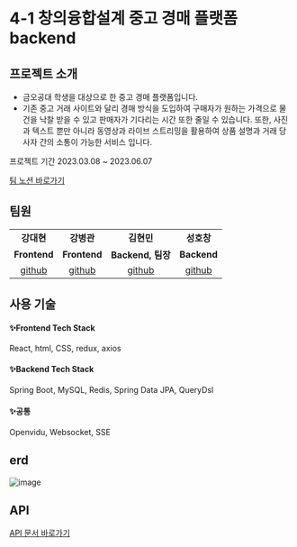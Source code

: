 # 4-1 창의융합설계 중고 경매 플랫폼 backend

## 프로젝트 소개
 - 금오공대 학생을 대상으로 한 중고 경매 플랫폼입니다. 
 - 기존 중고 거래 사이트와 달리 경매 방식을 도입하여 구매자가 원하는 가격으로 물건을 낙찰 받을 수 있고 판매자가 기다리는 시간 또한 줄일 수 있습니다. 또한, 사진과 텍스트 뿐만 아니라 동영상과 라이브 스트리밍을 활용하여 상품 설명과 거래 당사자 간의 소통이 가능한 서비스 입니다.
 
 프로젝트 기간
 2023.03.08 ~ 2023.06.07
 
[ 팀 노션 바로가기 ](https://ionized-bell-d13.notion.site/a51f8fb42f1344b392332d4fbaa966f5)

## 팀원
<table>
  <tr>
    <td align="center" vertical-align='middle'><strong>강대현</strong></td>
    <td align="center" vertical-align='middle'><strong>강병관</strong></td>
    <td align="center" vertical-align='middle'><strong>김현민</strong></td>
    <td align="center" vertical-align='middle'><strong>성호창</strong></td>
  </tr>
  <tr>
    <td align="center"><b>Frontend</b></td>
    <td align="center"><b>Frontend</b></td>
    <td align="center"><b>Backend, 팀장</b></td>
    <td align="center"><b>Backend</b></td>
  </tr>
    <tr>
      <td align="center"><a href="https://github.com/Mythenmatz1128" target='_blank'>github</a></td>
      <td align="center"><a href="https://github.com/BKKang1" target='_blank'>github</a></td>
      <td align="center"><a href="https://github.com/gusals00" target='_blank'>github</a></td>
      <td align="center"><a href="https://github.com/HoChangSUNG" target='_blank'>github</a></td>
  </tr>
</table>


## 사용 기술
#### ✨Frontend Tech Stack
<div align='left'>
  React, html, CSS, redux, axios 

</div>

#### ✨Backend Tech Stack
<div align='left'>
  Spring Boot, MySQL, Redis, Spring Data JPA, QueryDsl

</div>

#### ✨공통
<div align='left'>
  Openvidu, Websocket, SSE

</div>

## erd
![image](https://user-images.githubusercontent.com/87007552/234491762-603ed91b-45f9-48e5-8352-dd5847526596.png)

## API
[ API 문서 바로가기 ](https://usedauction.shop/swagger-ui/index.html#/)
